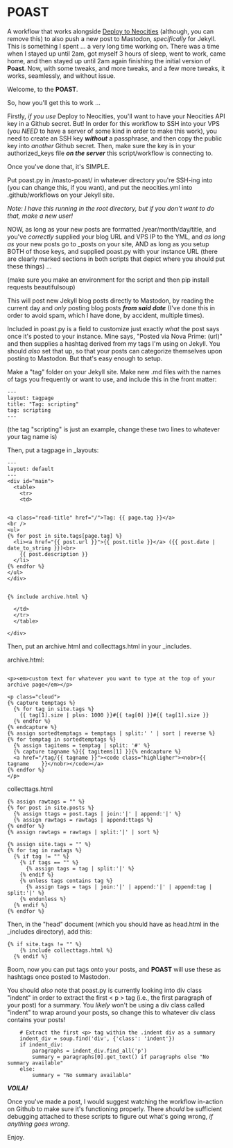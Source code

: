 # POAST
A workflow that works alongside <a href="https://github.com/marketplace/actions/deploy-to-neocities" target="_blank">Deploy to Neocities</a> (although, you can remove this) to also push a new post to Mastodon, *specifically* for Jekyll. This is something I spent ... a very long time working on. There was a time when I stayed up until 2am, got myself 3 hours of sleep, went to work, came home, and then stayed up until 2am again finishing the initial version of **Poast**. Now, with some tweaks, and more tweaks, and a few more tweaks, it works, seamlessly, and without issue.

Welcome, to the **POAST**.

So, how you'll get this to work ...

Firstly, *if you use* Deploy to Neocities, you'll want to have your Neocities API key in a Github secret. But! In order for this workflow to SSH into your VPS (you *NEED* to have a server of some kind in order to make this work), you need to create an SSH key ***without*** a passphrase, and then copy the public key into *another* Github secret. Then, make sure the key is in your authorized_keys file ***on the server*** this script/workflow is connecting to.

Once you've done that, it's SIMPLE.

Put poast.py in /masto-poast/ in whatever directory you're SSH-ing into (you can change this, if you want), and put the neocities.yml into .github/workflows on your Jekyll site.

*Note: I have this running in the root directory, but if you don't want to do that, make a new user!*

NOW, as long as your new posts are formatted /year/month/day/title, and you've *correctly* supplied your blog URL and VPS IP to the YML, and *as long as* your new posts go to _posts on your site, AND as long as you setup BOTH of those keys, and supplied poast.py with your instance URL (there are clearly marked sections in both scripts that depict where you should put these things) ...

(make sure you make an environment for the script and then pip install requests beautifulsoup)

This will post new Jekyll blog posts directly to Mastodon, by reading the current day and *only* posting blog posts ***from said date*** (I've done this in order to avoid spam, which I have done, by accident, multiple times).

Included in poast.py is a field to customize just exactly *what* the post says once it's posted to your instance. Mine says, "Posted via Nova Prime: (url)" and then supplies a hashtag derived from my tags I'm using on Jekyll. You should *also* set that up, so that your posts can categorize themselves upon posting to Mastodon. But that's easy enough to setup.

Make a "tag" folder on your Jekyll site. Make new .md files with the names of tags you frequently or want to use, and include this in the front matter:
```
---
layout: tagpage
title: "Tag: scripting"
tag: scripting
---
```
(the tag "scripting" is just an example, change these two lines to whatever your tag name is)

Then, put a tagpage in _layouts:
```
---
layout: default
---
<div id="main">
  <table>
    <tr>
    <td>


<a class="read-title" href="/">Tag: {{ page.tag }}</a>
<br />
<ul>
{% for post in site.tags[page.tag] %}
  <li><a href="{{ post.url }}">{{ post.title }}</a> ({{ post.date |     date_to_string }})<br>
    {{ post.description }}
  </li>
{% endfor %}
</ul>
</div>


{% include archive.html %}

  </td>
  </tr>
  </table>

</div>
```
Then, put an archive.html and collecttags.html in your _includes.

archive.html:
```

<p><em>custom text for whatever you want to type at the top of your archive page</em></p>

<p class="cloud">
{% capture temptags %}
  {% for tag in site.tags %}
    {{ tag[1].size | plus: 1000 }}#{{ tag[0] }}#{{ tag[1].size }}
  {% endfor %}
{% endcapture %}
{% assign sortedtemptags = temptags | split:' ' | sort | reverse %}
{% for temptag in sortedtemptags %}
  {% assign tagitems = temptag | split: '#' %}
  {% capture tagname %}{{ tagitems[1] }}{% endcapture %}
  <a href="/tag/{{ tagname }}"><code class="highligher"><nobr>{{ tagname    }}</nobr></code></a>
{% endfor %}
</p>
```

collecttags.html
```
{% assign rawtags = "" %}
{% for post in site.posts %}
  {% assign ttags = post.tags | join:'|' | append:'|' %}
  {% assign rawtags = rawtags | append:ttags %}
{% endfor %}
{% assign rawtags = rawtags | split:'|' | sort %}

{% assign site.tags = "" %}
{% for tag in rawtags %}
  {% if tag != "" %}
    {% if tags == "" %}
      {% assign tags = tag | split:'|' %}
    {% endif %}
    {% unless tags contains tag %}
      {% assign tags = tags | join:'|' | append:'|' | append:tag | split:'|' %}
    {% endunless %}
  {% endif %}
{% endfor %}
```
Then, in the "head" document (which you should have as head.html in the _includes directory), add this:
```
{% if site.tags != "" %}
    {% include collecttags.html %}
  {% endif %}
```
Boom, now you can put tags onto your posts, and **POAST** will use these as hashtags once posted to Mastodon.

You should *also* note that poast.py is currently looking into div class "indent" in order to extract the first < p > tag (i.e., the first paragraph of your post) for a summary. You *likely* won't be using a div class called "indent" to wrap around your posts, so change this to whatever div class contains your posts!
```
    # Extract the first <p> tag within the .indent div as a summary
    indent_div = soup.find('div', {'class': 'indent'})
    if indent_div:
        paragraphs = indent_div.find_all('p')
        summary = paragraphs[0].get_text() if paragraphs else "No summary available"
    else:
        summary = "No summary available"
```

***VOILA!***

Once you've made a post, I would suggest watching the workflow in-action on Github to make sure it's functioning properly. There *should* be sufficient debugging attached to these scripts to figure out what's going wrong, *if anything goes wrong*.

Enjoy.
